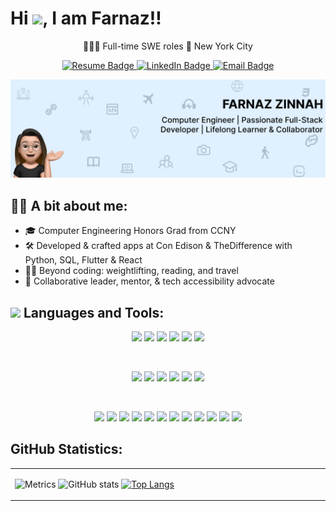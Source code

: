 <h1>Hi <img src="https://media.giphy.com/media/hvRJCLFzcasrR4ia7z/giphy.gif" width="25">, I am Farnaz!!</h1>


<p align="center">
🧘🏻‍♀️ Full-time SWE roles 📍 New York City  <br>


<p align="center">
  <a href="https://drive.google.com/file/d/1Ob2PkmUj22DiadrF4dFDjvHCkcD8Eoe9/view" target="_blank">
    <img src="https://img.shields.io/badge/Resume-brightgreen" alt="Resume Badge">
  </a>

  <a href="https://www.linkedin.com/in/farnaz-zinnah/" target="_blank">
    <img src="https://img.shields.io/badge/LinkedIn-orange" alt="LinkedIn Badge">
  </a>

  <a href="mailto:farnazsamia@gmail.com">
    <img src="https://img.shields.io/badge/Email-blueviolet" alt="Email Badge">
  </a>
</p>



<p align="center">
  <img src="https://github.com/fzinnah17/fzinnah17/blob/main/git.png" alt="My Banner"><br>
</p>


## 👩🏻 A bit about me: 
- 🎓 Computer Engineering Honors Grad from CCNY
- 🛠 Developed & crafted apps at Con Edison & TheDifference with Python, SQL, Flutter & React
- 🏋️‍♂️ Beyond coding: weightlifting, reading, and travel
- 📖 Collaborative leader, mentor, & tech accessibility advocate

## <img src="https://media2.giphy.com/media/QssGEmpkyEOhBCb7e1/giphy.gif?cid=ecf05e47a0n3gi1bfqntqmob8g9aid1oyj2wr3ds3mg700bl&rid=giphy.gif" width ="25"> Languages and Tools:

<p align="center" > 
    <img src="https://img.icons8.com/fluency/48/000000/javascript.png" width="28"/>
    <img src="https://img.icons8.com/fluency/48/000000/python.png" width="28"/>
    <img src="https://img.icons8.com/color/48/000000/java-coffee-cup-logo.png" width="28"/>
    <img src="https://img.icons8.com/fluency/48/000000/markdown.png" width="28"/>
    <img src="https://img.icons8.com/color/48/000000/c-plus-plus-logo.png" width="28"/>
    <img src="https://img.icons8.com/color/48/000000/c-sharp-logo.png" width="28"/>
</p>
</br>

<p align="center" > 
    <img src="https://upload.wikimedia.org/wikipedia/commons/thumb/a/a7/React-icon.svg/1200px-React-icon.svg.png" width="28"/>
    <img src="https://d2nir1j4sou8ez.cloudfront.net/wp-content/uploads/2021/12/nextjs-boilerplate-logo.png" width="28"/>
    <img src="https://upload.wikimedia.org/wikipedia/commons/thumb/4/4c/Typescript_logo_2020.svg/1200px-Typescript_logo_2020.svg.png" width="28"/>
    <img src="https://avatars.githubusercontent.com/u/67109815?s=280&v=4" width="28"/>
    <img src="https://upload.wikimedia.org/wikipedia/commons/thumb/b/b2/Bootstrap_logo.svg/1200px-Bootstrap_logo.svg.png" width="28"/>
    <img src="https://www.datocms-assets.com/45470/1631026680-logo-react-native.png" width="28"/>
</p>

</br>
<p align="center" > 
    <img src="https://upload.wikimedia.org/wikipedia/commons/thumb/d/d9/Node.js_logo.svg/1200px-Node.js_logo.svg.png" width="28"/>
    <img src="https://cdn-icons-png.flaticon.com/512/2867/2867342.png" width="28"/>
    <img src="https://git-scm.com/images/logos/downloads/Git-Icon-1788C.png" width="28"/>
    <img src="![Alt text](image.png)" width="28"/>
    <img src="https://msdynamicsnavashwinitripathi.files.wordpress.com/2021/01/docker_logo.png" width="28"/>
    <img src="https://static-00.iconduck.com/assets.00/postman-icon-497x512-beb7sy75.png" width="28"/>
    <img src="https://upload.wikimedia.org/wikipedia/commons/thumb/5/5c/AWS_Simple_Icons_AWS_Cloud.svg/2560px-AWS_Simple_Icons_AWS_Cloud.svg.png" width="28"/>
    <img src="https://cdn4.iconfinder.com/data/icons/google-i-o-2016/512/google_firebase-2-512.png" width="28"/>
    <img src="https://pbs.twimg.com/profile_images/1452637606559326217/GFz_P-5e_400x400.png" width="28"/>
    <img src="https://icons.veryicon.com/png/o/application/app-icon-7/jira-5.png" width="28"/>
    <img src="https://pipedream.com/s.v0/app_1YMhwo/logo/orig" width="28"/>
    <img src="https://quolum.com/blog/wp-content/uploads/2023/01/coverimage.png" width="28"/>
</p>

## GitHub Statistics:

<table>
  <tr>
    <td valign="top" width="50%">

![Metrics](https://metrics.lecoq.io/fzinnah17)
![GitHub stats](https://github-readme-stats.vercel.app/api?username=fzinnah17&show_icons=true&theme=radical&cache_seconds=0)
[![Top Langs](https://github-readme-stats.vercel.app/api/top-langs/?username=fzinnah17&layout=compact)](https://github.com/fzinnah17/github-readme-stats)

  </tr>
</table>